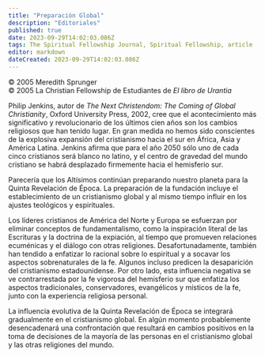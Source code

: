 ```yaml
---
title: "Preparación Global"
description: "Editoriales"
published: true
date: 2023-09-29T14:02:03.086Z
tags: The Spiritual Fellowship Journal, Spiritual Fellowship, article
editor: markdown
dateCreated: 2023-09-29T14:02:03.086Z
---
```


<p class="v-card v-sheet theme--light grey lighten-3 px-2">© 2005 Meredith Sprunger<br>© 2005 La Christian Fellowship de Estudiantes de <i>El libro de Urantia</i></p>


Philip Jenkins, autor de _The Next Christendom: The Coming of Global Christianity_, Oxford University Press, 2002, cree que el acontecimiento más significativo y revolucionario de los últimos cien años son los cambios religiosos que han tenido lugar. En gran medida no hemos sido conscientes de la explosiva expansión del cristianismo hacia el sur en África, Asia y América Latina. Jenkins afirma que para el año 2050 sólo uno de cada cinco cristianos será blanco no latino, y el centro de gravedad del mundo cristiano se habrá desplazado firmemente hacia el hemisferio sur.

Parecería que los Altísimos continúan preparando nuestro planeta para la Quinta Revelación de Época. La preparación de la fundación incluye el establecimiento de un cristianismo global y al mismo tiempo influir en los ajustes teológicos y espirituales.

Los líderes cristianos de América del Norte y Europa se esfuerzan por eliminar conceptos de fundamentalismo, como la inspiración literal de las Escrituras y la doctrina de la expiación, al tiempo que promueven relaciones ecuménicas y el diálogo con otras religiones. Desafortunadamente, también han tendido a enfatizar lo racional sobre lo espiritual y a socavar los aspectos sobrenaturales de la fe. Algunos incluso predicen la desaparición del cristianismo estadounidense. Por otro lado, esta influencia negativa se ve contrarrestada por la fe vigorosa del hemisferio sur que enfatiza los aspectos tradicionales, conservadores, evangélicos y místicos de la fe, junto con la experiencia religiosa personal.

La influencia evolutiva de la Quinta Revelación de Época se integrará gradualmente en el cristianismo global. En algún momento probablemente desencadenará una confrontación que resultará en cambios positivos en la toma de decisiones de la mayoría de las personas en el cristianismo global y las otras religiones del mundo.



